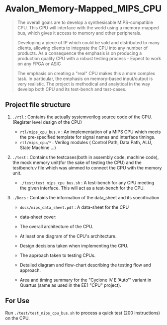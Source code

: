 # Avalon_Memory-Mapped_MIPS_CPU
> The overall goals are to develop a synthesisable MIPS-compatible CPU. This CPU will interface with the world using a memory-mapped bus, which gives it access to memory and other peripherals.
>
> Developing a piece of IP which could be sold and distributed to many clients, allowing clients to integrate the CPU into any number of products. As a consequence the emphasis is on producing a production quality CPU with a robust testing process - Expect to work on any FPGA or ASIC
> 
> The emphasis on creating a "real" CPU makes this a more complex task. In particular, the emphasis on memory-based input/output is very realistic. The project is methodical and analytical in the way develop both CPU and its test-bench and test-cases.

## Project file structure

  
1. `./rtl`   : Contains the actually systemverilog source code of the CPU. (Register level design of the CPU)
    * `rtl/mips_cpu_bus.v` : An implementation of a MIPS CPU which meets the pre-specified template for signal names and interface timings.
    * `rtl/mips_cpu/*` :  Verilog modules ( Control Path, Data Path, ALU, State Machine ...)
2. `./test`  : Contains the testcases(both in assembly code, machine code), the mock memory unit(for the sake of testing the CPU) and the testbench.v file               which was aimmed to connect the CPU with the memory unit.
    * `./test/test_mips_cpu_bus.sh` : A test-bench for any CPU meeting the given interface. This will act as a test-bench for the CPU. 

3. `./Docs`  : Contains the information of the data_sheet and its soecification
    - `docs/mips_data_sheet.pdf` : A data-sheet for the CPU
    - data-sheet cover:

    - The overall architecture of the CPU.
    - At least one diagram of the CPU's architecture.
    - Design decisions taken when implementing the CPU.
    - The approach taken to testing CPUs.
    - Detailed diagram and flow-chart describing the testing flow and approach.
    - Area and timing summary for the "Cyclone IV E ‘Auto’" variant in Quartus (same as used in the EE1 "CPU" project).


## For Use
Run `./test/test_mips_cpu_bus.sh` to process a quick test (200 instructions) on the CPU.




